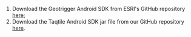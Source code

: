   1. Download the Geotrigger Android SDK from ESRI's GitHub repository [here](https://github.com/Esri/geotrigger-sdk-android/tree/master/sample/libs);
  2. Download the Taqtile Android SDK jar file from our GitHub repository [here](https://github.com/shingle/taqtile-sdk-android/releases/latest).
